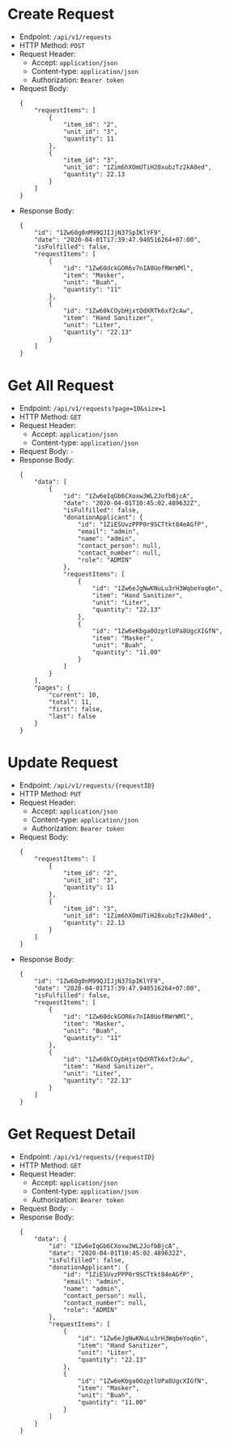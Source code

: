 # Create Request

* Endpoint: `/api/v1/requests`
* HTTP Method: `POST`
* Request Header:
    * Accept: `application/json`
    * Content-type: `application/json`
    * Authorization: `Bearer token`
* Request Body:
    ```
    {
        "requestItems": [
            {
                "item_id": "2",
                "unit_id": "3",
                "quantity": 11
            },
            {
                "item_id": "3",
                "unit_id": "1Zim6hXOmUTiH28xubzTz2kA0ed",
                "quantity": 22.13
            }
        ]
    }
    ```
* Response Body:
    ```
    {
        "id": "1Zw60g0nM99QJIJjN37SpIKlYF9",
        "date": "2020-04-01T17:39:47.940516264+07:00",
        "isFulfilled": false,
        "requestItems": [
            {
                "id": "1Zw60dckGOR6v7nIA0UofRWrWMl",
                "item": "Masker",
                "unit": "Buah",
                "quantity": "11"
            },
            {
                "id": "1Zw60kCOybHjxtQdXRTk6xf2cAw",
                "item": "Hand Sanitizer",
                "unit": "Liter",
                "quantity": "22.13"
            }
        ]
    }
    ```

# Get All Request

* Endpoint: `/api/v1/requests?page=10&size=1`
* HTTP Method: `GET`
* Request Header:
    * Accept: `application/json`
    * Content-type: `application/json`
* Request Body: `-`
* Response Body:
    ```
    {
        "data": [
            {
                "id": "1Zw6eIqGb6CXoxw3WL2JofbBjcA",
                "date": "2020-04-01T10:45:02.489632Z",
                "isFulfilled": false,
                "donationApplicant": {
                    "id": "1ZiESUvzPPP0r9SCTtkt84eAGfP",
                    "email": "admin",
                    "name": "admin",
                    "contact_person": null,
                    "contact_number": null,
                    "role": "ADMIN"
                },
                "requestItems": [
                    {
                        "id": "1Zw6eJgNwKNuLu3rH3WqbeYoq6n",
                        "item": "Hand Sanitizer",
                        "unit": "Liter",
                        "quantity": "22.13"
                    },
                    {
                        "id": "1Zw6eKbga0OzptlUPa8UgcXIGfN",
                        "item": "Masker",
                        "unit": "Buah",
                        "quantity": "11.00"
                    }
                ]
            }
        ],
        "pages": {
            "current": 10,
            "total": 11,
            "first": false,
            "last": false
        }
    }
    ```

# Update Request

* Endpoint: `/api/v1/requests/{requestID}`
* HTTP Method: `PUT`
* Request Header:
    * Accept: `application/json`
    * Content-type: `application/json`
    * Authorization: `Bearer token`
* Request Body:
    ```
    {
        "requestItems": [
            {
                "item_id": "2",
                "unit_id": "3",
                "quantity": 11
            },
            {
                "item_id": "3",
                "unit_id": "1Zim6hXOmUTiH28xubzTz2kA0ed",
                "quantity": 22.13
            }
        ]
    }
    ```
* Response Body:
    ```
    {
        "id": "1Zw60g0nM99QJIJjN37SpIKlYF9",
        "date": "2020-04-01T17:39:47.940516264+07:00",
        "isFulfilled": false,
        "requestItems": [
            {
                "id": "1Zw60dckGOR6v7nIA0UofRWrWMl",
                "item": "Masker",
                "unit": "Buah",
                "quantity": "11"
            },
            {
                "id": "1Zw60kCOybHjxtQdXRTk6xf2cAw",
                "item": "Hand Sanitizer",
                "unit": "Liter",
                "quantity": "22.13"
            }
        ]
    }
    ```

# Get Request Detail

* Endpoint: `/api/v1/requests/{requestID}`
* HTTP Method: `GET`
* Request Header:
    * Accept: `application/json`
    * Content-type: `application/json`
    * Authorization: `Bearer token`
* Request Body: `-`
* Response Body:
    ```
    {
        "data": {
            "id": "1Zw6eIqGb6CXoxw3WL2JofbBjcA",
            "date": "2020-04-01T10:45:02.489632Z",
            "isFulfilled": false,
            "donationApplicant": {
                "id": "1ZiESUvzPPP0r9SCTtkt84eAGfP",
                "email": "admin",
                "name": "admin",
                "contact_person": null,
                "contact_number": null,
                "role": "ADMIN"
            },
            "requestItems": [
                {
                    "id": "1Zw6eJgNwKNuLu3rH3WqbeYoq6n",
                    "item": "Hand Sanitizer",
                    "unit": "Liter",
                    "quantity": "22.13"
                },
                {
                    "id": "1Zw6eKbga0OzptlUPa8UgcXIGfN",
                    "item": "Masker",
                    "unit": "Buah",
                    "quantity": "11.00"
                }
            ]
        }
    }
    ```